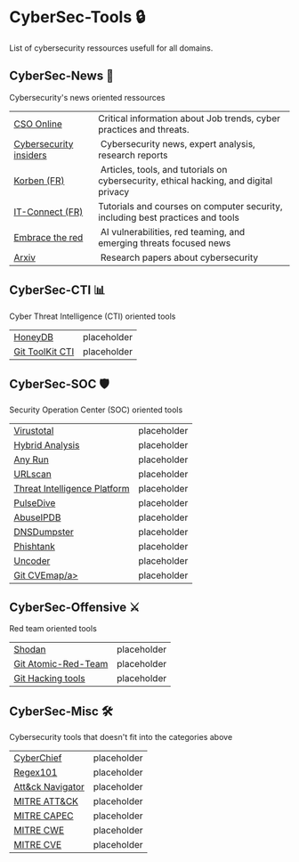 # CyberSec-Tools 🔒
List of cybersecurity ressources usefull for all domains.

## CyberSec-News 📰
Cybersecurity's news oriented ressources

<table>
    <tr>
        <td>
            <a href="https://www.csoonline.com/" target="_blank">CSO Online</a>
        </td>
        <td>
            Critical information about Job trends, cyber practices and threats.
        </td>
    </tr>
    <tr>
        <td>
            <a href="https://www.cybersecurity-insiders.com/" target="_blank">Cybersecurity insiders</a>
        </td>
        <td>
​            Cybersecurity news, expert analysis, research reports
        </td>
    </tr>
    <tr>
        <td>
            <a href="https://korben.info/categories/securite-vie-privee/cybersecurite/" target="_blank">Korben (FR)</a>
        </td>
        <td>
​           Articles, tools, and tutorials on cybersecurity, ethical hacking, and digital privacy
        </td>
    </tr>
    <tr>
        <td>
            <a href="https://www.it-connect.fr/cours-tutoriels/securite-informatique/" target="_blank">IT-Connect (FR)</a>
        </td>
        <td>
            Tutorials and courses on computer security, including best practices and tools
        </td>
    </tr>
    <tr>
        <td>
            <a href="https://embracethered.com/blog/" target="_blank">Embrace the red</a>
        </td>
        <td>
​            AI vulnerabilities, red teaming, and emerging threats focused news
        </td>
    </tr>
    <tr>
        <td>
            <a href="https://arxiv.org/list/cs.CR/recent" target="_blank">Arxiv</a>
        </td>
        <td>
​            Research papers about cybersecurity
        </td>
    </tr>
</table>

## CyberSec-CTI 📊
Cyber Threat Intelligence (CTI) oriented tools

<table>
    <tr>
        <td>
            <a href="https://honeydb.io/" target="_blank">HoneyDB</a>
        </td>
        <td>
            placeholder
        </td>
    </tr>
    <tr>
        <td>
            <a href="https://github.com/hslatman/awesome-threat-intelligence" target="_blank">Git ToolKit CTI</a>
        </td>
        <td>
            placeholder
        </td>
    </tr>
</table>

## CyberSec-SOC 🛡️
Security Operation Center (SOC) oriented tools

<table>
    <tr>
        <td>
            <a href="https://www.virustotal.com/gui/home/upload" target="_blank">Virustotal</a>
        </td>
        <td>
            placeholder
        </td>
    </tr>
    <tr>
        <td>
            <a href="https://www.hybrid-analysis.com/" target="_blank">Hybrid Analysis</a>
        </td>
        <td>
            placeholder
        </td>
    </tr>
    <tr>
        <td>
            <a href="https://intelligence.any.run/" target="_blank">Any Run</a>
        </td>
        <td>
            placeholder
        </td>
    </tr>
    <tr>
        <td>
            <a href="https://urlscan.io/" target="_blank">URLscan</a>
        </td>
        <td>
            placeholder
        </td>
    </tr>
    <tr>
        <td>
            <a href="https://threatintelligenceplatform.com/" target="_blank">Threat Intelligence Platform</a>
        </td>
        <td>
            placeholder
        </td>
    </tr>
    <tr>
        <td>
            <a href="https://pulsedive.com/analyze/" target="_blank">PulseDive</a>
        </td>
        <td>
            placeholder
        </td>
    </tr>
    <tr>
        <td>
            <a href="https://www.abuseipdb.com/" target="_blank">AbuseIPDB</a>
        </td>
        <td>
            placeholder
        </td>
    </tr>
    <tr>
        <td>
            <a href="https://dnsdumpster.com/" target="_blank">DNSDumpster</a>
        </td>
        <td>
            placeholder
        </td>
    </tr>
    <tr>
        <td>
            <a href="https://www.phishtank.com/" target="_blank">Phishtank</a>
        </td>
        <td>
            placeholder
        </td>
    </tr>
    <tr>
        <td>
            <a href="https://uncoder.io/" target="_blank">Uncoder</a>
        </td>
        <td>
            placeholder
        </td>
    </tr>
    <tr>
        <td>
            <a href="https://github.com/projectdiscovery/cvemap" target="_blank">Git CVEmap/a>
        </td>
        <td>
            placeholder
        </td>
    </tr>
</table>

## CyberSec-Offensive ⚔️
Red team oriented tools

<table>
    <tr>
        <td>
            <a href="https://www.shodan.io/" target="_blank">Shodan</a>
        </td>
        <td>
            placeholder
        </td>
    </tr>
    <tr>
        <td>
            <a href="https://github.com/redcanaryco/atomic-red-team" target="_blank">Git Atomic-Red-Team</a>
        </td>
        <td>
            placeholder
        </td>
    </tr>
    <tr>
        <td>
            <a href="https://github.com/yogsec/Hacking-Tools" target="_blank">Git Hacking tools</a>
        </td>
        <td>
            placeholder
        </td>
    </tr>
</table>

## CyberSec-Misc 🛠️
Cybersecurity tools that doesn't fit into the categories above

<table>
    <tr>
        <td>
            <a href="https://gchq.github.io/CyberChef/" target="_blank">CyberChief</a>
        </td>
        <td>
            placeholder
        </td>
    </tr>
    <tr>
        <td>
            <a href="https://regex101.com/" target="_blank">Regex101</a>
        </td>
        <td>
            placeholder
        </td>
    </tr>
    <tr>
        <td>
            <a href="https://mitre-attack.github.io/attack-navigator/" target="_blank">Att&ck Navigator</a>
        </td>
        <td>
            placeholder
        </td>
    </tr>
    <tr>
        <td>
            <a href="https://attack.mitre.org/" target="_blank">MITRE ATT&CK</a>
        </td>
        <td>
            placeholder
        </td>
    </tr>
    <tr>
        <td>
            <a href="http://capec.mitre.org/" target="_blank">MITRE CAPEC</a>
        </td>
        <td>
            placeholder
        </td>
    </tr>
    <tr>
        <td>
            <a href="https://cwe.mitre.org/" target="_blank">MITRE CWE</a>
        </td>
        <td>
            placeholder
        </td>
    </tr>
    <tr>
        <td>
            <a href="https://cve.mitre.org/" target="_blank">MITRE CVE</a>
        </td>
        <td>
            placeholder
        </td>
    </tr>
</table>
